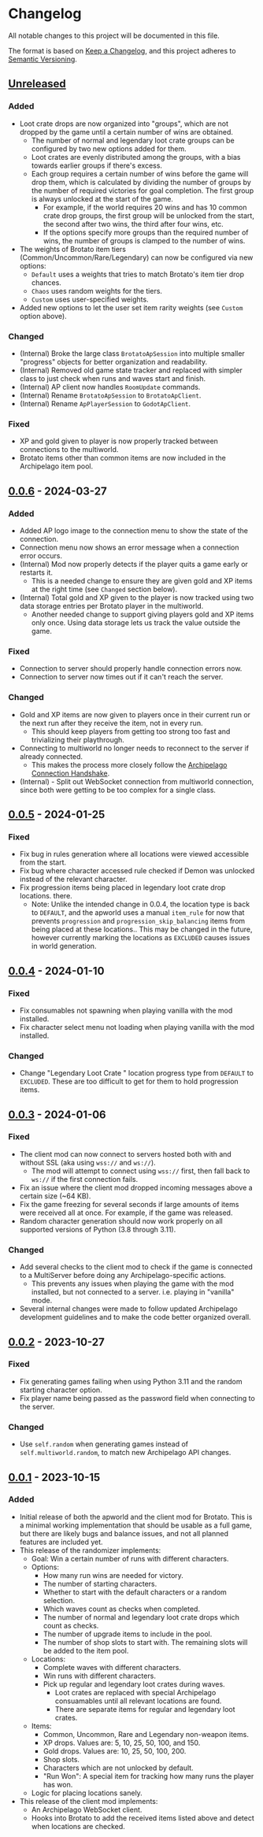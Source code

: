 # Changelog

All notable changes to this project will be documented in this file.

The format is based on [Keep a Changelog](https://keepachangelog.com/en/1.0.0/),
and this project adheres to [Semantic Versioning](https://semver.org/spec/v2.0.0.html).

## [Unreleased]

### Added
- Loot crate drops are now organized into "groups", which are not dropped by the game
  until a certain number of wins are obtained.
  - The number of normal and legendary loot crate groups can be configured by two new
    options added for them.
  - Loot crates are evenly distributed among the groups, with a bias towards earlier
    groups if there's excess.
  - Each group requires a certain number of wins before the game will drop them, which is
    calculated by dividing the number of groups by the number of required victories for
    goal completion. The first group is always unlocked at the start of the game.
    - For example, if the world requires 20 wins and has 10 common crate drop groups, the
      first group will be unlocked from the start, the second after two wins, the third
      after four wins, etc.
    - If the options specify more groups than the required number of wins, the number of
      groups is clamped to the number of wins.
- The weights of Brotato item tiers (Common/Uncommon/Rare/Legendary) can now be
  configured via new options:
  - `Default` uses a weights that tries to match Brotato's item tier drop chances.
  - `Chaos` uses random weights for the tiers.
  - `Custom` uses user-specified weights.
- Added new options to let the user set item rarity weights (see `Custom` option above).

### Changed
- (Internal) Broke the large class `BrotatoApSession` into multiple smaller "progress"
objects for better organization and readability.
- (Internal) Removed old game state tracker and replaced with simpler class to just
  check when runs and waves start and finish.
- (Internal) AP client now handles `RoomUpdate` commands.
- (Internal) Rename `BrotatoApSession` to `BrotatoApClient`.
- (Internal) Rename `ApPlayerSession` to `GodotApClient`.

### Fixed
- XP and gold given to player is now properly tracked between connections to the
  multiworld.
- Brotato items other than common items are now included in the Archipelago item pool.

## [0.0.6] - 2024-03-27

### Added
- Added AP logo image to the connection menu to show the state of the connection.
- Connection menu now shows an error message when a connection error occurs.
- (Internal) Mod now properly detects if the player quits a game early or restarts it.
  - This is a needed change to ensure they are given gold and XP items at the right time
    (see `Changed` section below).
- (Internal) Total gold and XP given to the player is now tracked using two data storage entries
  per Brotato player in the multiworld.
  - Another needed change to support giving players gold and XP items only once. Using
    data storage lets us track the value outside the game.

### Fixed
- Connection to server should properly handle connection errors now.
- Connection to server now times out if it can't reach the server.

### Changed
- Gold and XP items are now given to players once in their current run or the next run
  after they receive the item, not in every run.
  - This should keep players from getting too strong too fast and trivializing their
    playthrough.
- Connecting to multiworld no longer needs to reconnect to the server if already connected.
  - This makes the process more closely follow the [Archipelago Connection
    Handshake](https://github.com/ArchipelagoMW/Archipelago/blob/main/docs/network%20protocol.md#archipelago-connection-handshake).
- (Internal) - Split out WebSocket connection from multiworld connection, since both were
  getting to be too complex for a single class.

## [0.0.5] - 2024-01-25

### Fixed
- Fix bug in rules generation where all locations were viewed accessible from the start.
- Fix bug where character accessed rule checked if Demon was unlocked instead of the
  relevant character.
- Fix progression items being placed in legendary loot crate drop locations.
  there.
  - Note: Unlike the intended change in 0.0.4, the location type is back to `DEFAULT`,
    and the apworld uses a manual `item_rule` for now that prevents `progression` and
    `progression_skip_balancing` items from being placed at these locations.. This may
    be changed in the future, however currently marking the locations as `EXCLUDED`
    causes issues in world generation.


## [0.0.4] - 2024-01-10

### Fixed
- Fix consumables not spawning when playing vanilla with the mod installed.
- Fix character select menu not loading when playing vanilla with the mod installed.

### Changed
- Change "Legendary Loot Crate <x>" location progress type from `DEFAULT` to `EXCLUDED`.
  These are too difficult to get for them to hold progression items.

## [0.0.3] - 2024-01-06

### Fixed
- The client mod can now connect to servers hosted both with and without SSL (aka using
  `wss://` and `ws://`).
  - The mod will attempt to connect using `wss://` first, then fall back to `ws://` if
    the first connection fails.
- Fix an issue where the client mod dropped incoming messages above a certain size (~64
  KB).
- Fix the game freezing for several seconds if large amounts of items were received all
  at once. For example, if the game was released.
- Random character generation should now work properly on all supported versions of
  Python (3.8 through 3.11).

### Changed
- Add several checks to the client mod to check if the game is connected to a
  MultiServer before doing any Archipelago-specific actions.
  - This prevents any issues when playing the game with the mod installed, but not
    connected to a server. i.e. playing in "vanilla" mode.
- Several internal changes were made to follow updated Archipelago development
  guidelines and to make the code better organized overall.

## [0.0.2] - 2023-10-27

### Fixed
- Fix generating games failing when using Python 3.11 and the random starting character
  option.
- Fix player name being passed as the password field when connecting to the server.

### Changed
- Use `self.random` when generating games instead of `self.multiworld.random`, to match
  new Archipelago API changes.

## [0.0.1] - 2023-10-15

### Added

- Initial release of both the apworld and the client mod for Brotato. This is a minimal
  working implementation that should be usable as a full game, but there are likely bugs
  and balance issues, and not all planned features are included yet.
- This release of the randomizer implements:
    - Goal: Win a certain number of runs with different characters.
    - Options:
        - How many run wins are needed for victory.
        - The number of starting characters.
        - Whether to start with the default characters or a random selection.
        - Which waves count as checks when completed.
        - The number of normal and legendary loot crate drops which count as checks.
        - The number of upgrade items to include in the pool.
        - The number of shop slots to start with. The remaining slots will be added to
          the item pool.
    - Locations:
        - Complete waves with different characters.
        - Win runs with different characters.
        - Pick up regular and legendary loot crates during waves. 
            - Loot crates are replaced with special Archipelago consuamables until all
              relevant locations are found.
            - There are separate items for regular and legendary loot crates.
    - Items:
        - Common, Uncommon, Rare and Legendary non-weapon items.
        - XP drops. Values are: 5, 10, 25, 50, 100, and 150.
        - Gold drops. Values are: 10, 25, 50, 100, 200.
        - Shop slots.
        - Characters which are not unlocked by default.
        - "Run Won": A special item for tracking how many runs the player has won.
    - Logic for placing locations sanely.
- This release of the client mod implements:
    - An Archipelago WebSocket client.
    - Hooks into Brotato to add the received items listed above and detect when
      locations are checked.

[unreleased]: https://github.com/SpenserHaddad/Brotato-ArchipelagoClient/compare/v0.0.6...HEAD
[0.0.6]: https://github.com/SpenserHaddad/Brotato-ArchipelagoClient/compare/v0.0.5...v0.0.6
[0.0.5]: https://github.com/SpenserHaddad/Brotato-ArchipelagoClient/compare/v0.0.4...v0.0.5
[0.0.4]: https://github.com/SpenserHaddad/Brotato-ArchipelagoClient/compare/v0.0.3...v0.0.4
[0.0.3]: https://github.com/SpenserHaddad/Brotato-ArchipelagoClient/compare/v0.0.2...v0.0.3
[0.0.2]: https://github.com/SpenserHaddad/Brotato-ArchipelagoClient/compare/v0.0.1...v0.0.2
[0.0.1]: https://github.com/SpenserHaddad/Brotato-ArchipelagoClient/releases/tag/v0.0.1